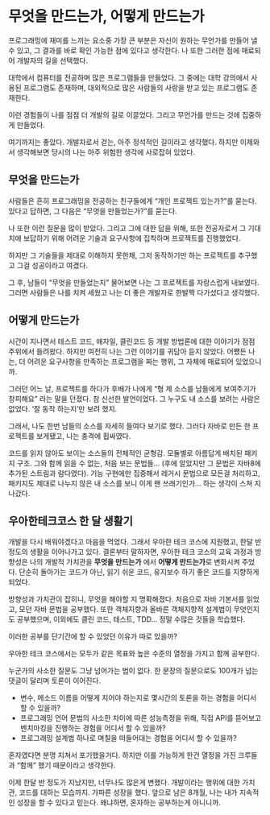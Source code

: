 # 무엇을 만드는가, 어떻게 만드는가

프로그래밍에 재미를 느끼는 요소중 가장 큰 부분은 자신이 원하는 무언가를 만들어 낼 수 있고, 그 결과를 바로 확인 가능한 점에 있다고 생각한다.
나 또한 그러한 점에 매료되어 개발자의 길을 선택했다.

대학에서 컴퓨터를 전공하며 많은 프로그램들을 만들었다. 그 중에는 대학 강의에서 사용된 프로그램도 존재하며, 대외적으로 많은 사람들의 사랑을 받고 있는 프로그램도 존재한다. 

이런 경험들이 나를 점점 더 개발의 길로 이끌었다. 그리고 무언가를 만드는 것에 집중하게 만들었다.

여기까지는 좋았다. 개발자로서 걷는, 아주 정석적인 길이라고 생각했다. 하지만 이제와서 생각해보면 당시의 나는 아주 위험한 생각에 사로잡혀 있었다.

## 무엇을 만드는가

사람들은 흔히 프로그래밍을 전공하는 친구들에게 “개인 프로젝트 있는가?”를 묻는다. 있다고 답하면, 그 다음은 “무엇을 만들었는가?”를 묻는다.

나 또한 이런 질문을 많이 받았다. 그리고 그에 대한 답을 위해, 또한 전공자로서 그 기대치에 보답하기 위해 어려운 기술과 요구사항에 집착하며 프로젝트를 진행했었다. 

하지만 그 기술들을 제대로 이해하지 못한채, 그저 동작하기만 하는 프로젝트를 추구했고 그걸 성공이라고 여겼다. 

그 후, 남들이 “무엇을 만들었는지” 물어보면 나는 그 프로젝트를 자랑스럽게 내보였다. 그러면 사람들은 나를 치켜 세웠고 나는 더 좋은 개발자로 한발짝 다가섰다고 생각했다.

## 어떻게 만드는가

시간이 지나면서 테스트 코드, 애자일, 클린코드 등 개발 방법론에 대한 이야기가 점점 주위에서 들려왔다. 하지만 여전히 나는 그런 이야기를 귀담아 듣지 않았다. 어쨌든 나는, 더 어려운 요구사항을 만족하는 프로그램을 짜는 행위, 그 자체에 매료되어 있었으니까.

그러던 어느 날, 프로젝트를 하다가 후배가 나에게 “형 제 소스를 남들에게 보여주기가 창피해요” 라는 말을 던졌다. 참 신선한 발언이었다. 그 누구도 내 소스를 보려는 사람은 없었다. ‘잘 동작 하는지’만 보려 했지.

그래서, 나도 한번 남들의 소스를 자세히 들여다 보기로 했다. 그러다 자바로 만든 한 프로젝트를 보게됐고, 나는 충격에 휩싸였다.

코드를 읽지 않아도 보이는 소스들의 전체적인 균형감. 모듈별로 아름답게 배치된 패키지 구조. 그와 함께 읽을 수 없는, 처음 보는 문법들... (후에 알았지만 그 문법은 자바8에 추가된 스트림과 람다였다). 
기능 구현에만 집중해서 레거시 문법으로 모든걸 처리하고, 패키지도 제대로 나누지 않은 내 소스를 보니 이게 왠 쓰래기인가… 하는 생각이 스쳐 지나갔다.

## 우아한테크코스 한 달 생활기

개발을 다시 배워야겠다고 마음을 먹었다. 그래서 우아한 테크 코스에 지원했고, 한달 반 정도의 생활을 이어나가고 있다.
결론부터 말하자면, 우아한 테크 코스의 교육 과정과 방향성은 나의 개발적 가치관을 **무엇을 만드는가** 에서 **어떻게 만드는가**로 변화시켜 주었다. 단순히 돌아가는 코드가 아닌, 읽기 쉬운 코드, 유지보수 하기 좋은 코드를 지향하게 되었다.

방향성과 가치관이 잡히니, 무엇을 해야할 지 명확해졌다. 처음으로 자바 기본서를 읽었고, 모던 자바 문법을 공부했다. 또한 객체지향과 올바른 객체지향적 설계법이 무엇인지도 공부했으며, 이외에도 클린 코드, 테스트, TDD… 정말 수많은 것들을 학습했다.

이러한 공부를 단기간에 할 수 있었던 이유가 따로 있을까?

우아한 테크 코스에서는 모두가 같은 목표와 높은 수준의 열정을 가지고 함께 공부한다. 

누군가의 사소한 질문도 그냥 넘어가는 법이 없다. 한 문장의 질문으로도 100개가 넘는 댓글이 달리며 토론이 이어진다.

- 변수, 메소드 이름을 어떻게 지어야 하는지로 몇시간의 토론을 하는 경험을 어디서 할 수 있을까? 
- 프로그래밍 언어 문법의 사소한 차이에 따른 성능측정을 위해, 직접 API를 뜯어보고 벤치마킹을 진행하는 경험을 어디서 할 수 있을까?
- 프로그래밍 설계법 하나로 며칠을 떠들어대는 경험을 어디서 할 수 있을까?

혼자였다면 분명 지쳐서 포기했을거다. 하지만 이를 가능하게 한건 열정을 가진 크루들과 “함께” 했기 때문이라고 생각한다.

이제 한달 반 정도가 지났지만, 너무나도 많은게 변했다. 개발이라는 행위에 대한 가치관, 코드를 대하는 모습까지. 가파른 성장을 했다. 앞으로 남은 8개월, 나는 내가 지속적인 성장을 할 수 있다고 믿는다. 왜냐하면, 혼자하는 공부하는게 아니니까.
